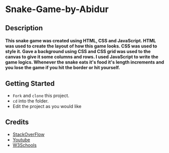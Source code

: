 # Snake-Game-by-Abidur

## Description
#### This snake game was created using HTML, CSS and JavaScript. HTML was used to create the layout of how this game looks. CSS was used to style it. Gave a background using CSS and CSS grid was used to the canvas to give it some columns and rows. I used JavaScript to write the game logics. Whenever the snake eats it's food it's length increments and you lose the game if you hit the border or hit yourself.

## Getting Started
- `Fork` and `clone` this project.
- `cd` into the folder.
- Edit the project as you would like

## Credits
- [StackOverFlow](https://stackoverflow.com/)
- [Youtube](https://www.youtube.com/)
- [W3Schools](https://www.w3schools.com/)
